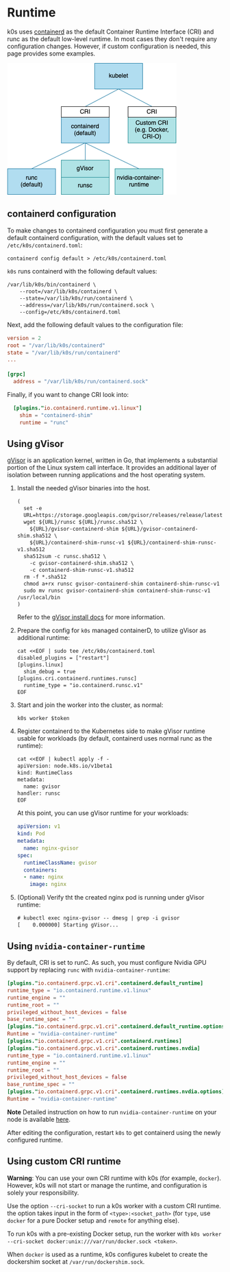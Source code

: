 # Runtime

k0s uses [containerd](https://github.com/containerd/containerd) as the default Container Runtime Interface (CRI) and runc as the default low-level runtime. In most cases they don't require any configuration changes. However, if custom configuration is needed, this page provides some examples.

![k0s_runtime](img/k0s_runtime.png)

## containerd configuration

To make changes to containerd configuration you must first generate a default containerd configuration, with the default values set to `/etc/k0s/containerd.toml`:

```shell
containerd config default > /etc/k0s/containerd.toml
```

`k0s` runs containerd with the following default values:

```shell
/var/lib/k0s/bin/containerd \
    --root=/var/lib/k0s/containerd \
    --state=/var/lib/k0s/run/containerd \
    --address=/var/lib/k0s/run/containerd.sock \
    --config=/etc/k0s/containerd.toml
```

Next, add the following default values to the configuration file:

```toml
version = 2
root = "/var/lib/k0s/containerd"
state = "/var/lib/k0s/run/containerd"
...

[grpc]
  address = "/var/lib/k0s/run/containerd.sock"
```

Finally, if you want to change CRI look into:

```toml
  [plugins."io.containerd.runtime.v1.linux"]
    shim = "containerd-shim"
    runtime = "runc"
```

## Using gVisor

[gVisor](https://gvisor.dev/docs/) is an application kernel, written in Go, that implements a substantial portion of the Linux system call interface. It provides an additional layer of isolation between running applications and the host operating system.

1. Install the needed gVisor binaries into the host.

    ```shell
    (
      set -e
      URL=https://storage.googleapis.com/gvisor/releases/release/latest
      wget ${URL}/runsc ${URL}/runsc.sha512 \
        ${URL}/gvisor-containerd-shim ${URL}/gvisor-containerd-shim.sha512 \
        ${URL}/containerd-shim-runsc-v1 ${URL}/containerd-shim-runsc-v1.sha512
      sha512sum -c runsc.sha512 \
        -c gvisor-containerd-shim.sha512 \
        -c containerd-shim-runsc-v1.sha512
      rm -f *.sha512
      chmod a+rx runsc gvisor-containerd-shim containerd-shim-runsc-v1
      sudo mv runsc gvisor-containerd-shim containerd-shim-runsc-v1 /usr/local/bin
    )
    ```

    Refer to the [gVisor install docs](https://gvisor.dev/docs/user_guide/install/) for more information.

2. Prepare the config for `k0s` managed containerD, to utilize gVisor as additional runtime:

    ```shell
    cat <<EOF | sudo tee /etc/k0s/containerd.toml
    disabled_plugins = ["restart"]
    [plugins.linux]
      shim_debug = true
    [plugins.cri.containerd.runtimes.runsc]
      runtime_type = "io.containerd.runsc.v1"
    EOF
    ```

3. Start and join the worker into the cluster, as normal:

    ```shell
    k0s worker $token
    ```

4. Register containerd to the Kubernetes side to make gVisor runtime usable for workloads (by default, containerd uses normal runc as the runtime):

    ```shell
    cat <<EOF | kubectl apply -f -
    apiVersion: node.k8s.io/v1beta1
    kind: RuntimeClass
    metadata:
      name: gvisor
    handler: runsc
    EOF
    ```

    At this point, you can use gVisor runtime for your workloads:

    ```yaml
    apiVersion: v1
    kind: Pod
    metadata:
      name: nginx-gvisor
    spec:
      runtimeClassName: gvisor
      containers:
      - name: nginx
        image: nginx
    ```

5. (Optional) Verify tht the created nginx pod is running under gVisor runtime:

    ```shell
    # kubectl exec nginx-gvisor -- dmesg | grep -i gvisor
    [    0.000000] Starting gVisor...
    ```

## Using `nvidia-container-runtime`

By default, CRI is set to runC. As such, you must configure Nvidia GPU support by replacing `runc` with `nvidia-container-runtime`:

```toml
[plugins."io.containerd.grpc.v1.cri".containerd.default_runtime]
runtime_type = "io.containerd.runtime.v1.linux"
runtime_engine = ""
runtime_root = ""
privileged_without_host_devices = false
base_runtime_spec = ""
[plugins."io.containerd.grpc.v1.cri".containerd.default_runtime.options]
Runtime = "nvidia-container-runtime"
[plugins."io.containerd.grpc.v1.cri".containerd.runtimes]
[plugins."io.containerd.grpc.v1.cri".containerd.runtimes.nvdia]
runtime_type = "io.containerd.runtime.v1.linux"
runtime_engine = ""
runtime_root = ""
privileged_without_host_devices = false
base_runtime_spec = ""
[plugins."io.containerd.grpc.v1.cri".containerd.runtimes.nvdia.options]
Runtime = "nvidia-container-runtime"
```

**Note** Detailed instruction on how to run `nvidia-container-runtime` on your node is available [here](https://josephb.org/blog/containerd-nvidia/).

After editing the configuration, restart `k0s` to get containerd using the newly configured runtime.

## Using custom CRI runtime

**Warning**: You can use your own CRI runtime with k0s (for example, `docker`). However, k0s will not start or manage the runtime, and configuration is solely your responsibility.

Use the option `--cri-socket` to run a k0s worker with a custom CRI runtime. the option takes input in the form of `<type>:<socket_path>` (for `type`, use `docker` for a pure Docker setup and `remote` for anything else).

To run k0s with a pre-existing Docker setup, run the worker with `k0s worker --cri-socket docker:unix:///var/run/docker.sock <token>`.

When `docker` is used as a runtime, k0s configures kubelet to create the dockershim socket at `/var/run/dockershim.sock`.